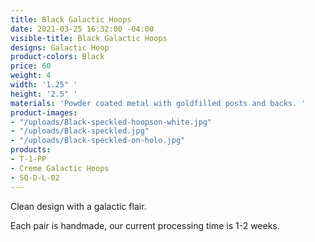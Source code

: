 ```yaml
---
title: Black Galactic Hoops
date: 2021-03-25 16:32:00 -04:00
visible-title: Black Galactic Hoops
designs: Galactic Hoop
product-colors: Black
price: 60
weight: 4
width: '1.25" '
height: '2.5" '
materials: 'Powder coated metal with goldfilled posts and backs. '
product-images:
- "/uploads/Black-speckled-hoopson-white.jpg"
- "/uploads/Black-speckled.jpg"
- "/uploads/Black-speckled-on-holo.jpg"
products:
- T-1-PP
- Creme Galactic Hoops
- SQ-D-L-02
---
```


Clean design with a galactic flair.
 
Each pair is handmade, our current processing time is 1-2 weeks. 